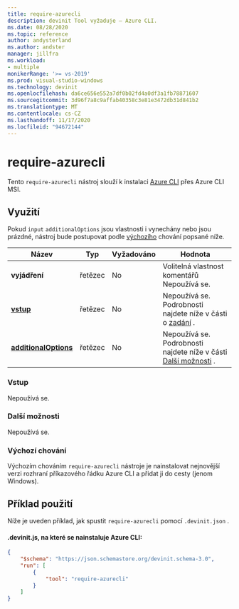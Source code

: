```yaml
---
title: require-azurecli
description: devinit Tool vyžaduje – Azure CLI.
ms.date: 08/28/2020
ms.topic: reference
author: andysterland
ms.author: andster
manager: jillfra
ms.workload:
- multiple
monikerRange: '>= vs-2019'
ms.prod: visual-studio-windows
ms.technology: devinit
ms.openlocfilehash: da6ce656e552a7df0b02fd4a0df3a1fb78871607
ms.sourcegitcommit: 3d96f7a8c9affab40358c3e81e3472db31d841b2
ms.translationtype: MT
ms.contentlocale: cs-CZ
ms.lasthandoff: 11/17/2020
ms.locfileid: "94672144"
---
```

# <a name="require-azurecli"></a>require-azurecli

Tento `require-azurecli` nástroj slouží k instalaci [Azure CLI](/cli/azure/?view=azure-cli-latest&preserve-view=true) přes Azure CLI MSI.

## <a name="usage"></a>Využití

Pokud `input` `additionalOptions` jsou vlastnosti i vynechány nebo jsou prázdné, nástroj bude postupovat podle [výchozího](#default-behavior) chování popsané níže.

| Název                                             | Typ   | Vyžadováno | Hodnota                                                                          |
|--------------------------------------------------|--------|----------|--------------------------------------------------------------------------------|
| **vyjádření**                                     | řetězec | No       | Volitelná vlastnost komentářů Nepoužívá se.                                          |
| [**vstup**](#input)                              | řetězec | No       | Nepoužívá se. Podrobnosti najdete níže v části o [zadání](#input) .                               |
| [**additionalOptions**](#additional-options)     | řetězec | No       | Nepoužívá se. Podrobnosti najdete níže v části [Další možnosti](#additional-options) .     |

### <a name="input"></a>Vstup

Nepoužívá se.

### <a name="additional-options"></a>Další možnosti

Nepoužívá se.

### <a name="default-behavior"></a>Výchozí chování

Výchozím chováním `require-azurecli` nástroje je nainstalovat nejnovější verzi rozhraní příkazového řádku Azure CLI a přidat ji do cesty (jenom Windows).

## <a name="example-usage"></a>Příklad použití
Níže je uveden příklad, jak spustit `require-azurecli` pomocí `.devinit.json` . 

#### <a name="devinitjson-that-will-install-the-azure-cli"></a>.devinit.js, na které se nainstaluje Azure CLI:
```json
{
    "$schema": "https://json.schemastore.org/devinit.schema-3.0",
    "run": [
        {
            "tool": "require-azurecli"
        }
    ]
}
```